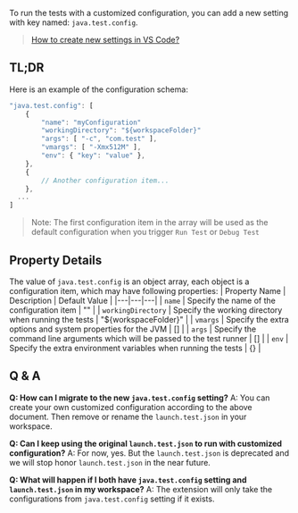 To run the tests with a customized configuration, you can add a new setting with key named: `java.test.config`.

> [How to create new settings in VS Code?](https://code.visualstudio.com/docs/getstarted/settings#_creating-user-and-workspace-settings)

## TL;DR
Here is an example of the configuration schema:
```js
"java.test.config": [
    {
        "name": "myConfiguration"
        "workingDirectory": "${workspaceFolder}"
        "args": [ "-c", "com.test" ],
        "vmargs": [ "-Xmx512M" ],
        "env": { "key": "value" },
    },
    {
        // Another configuration item...
    },
  ...
]
```

> Note: The first configuration item in the array will be used as the default configuration when you trigger `Run Test` or `Debug Test`

## Property Details

The value of `java.test.config` is an object array, each object is a configuration item, which may have following properties:
| Property Name | Description | Default Value |
|---|---|---|
| `name` | Specify the name of the configuration item | "" |
| `workingDirectory` | Specify the working directory when running the tests | "${workspaceFolder}" |
| `vmargs` | Specify the extra options and system properties for the JVM | [] |
| `args` | Specify the command line arguments which will be passed to the test runner | [] |
| `env` | Specify the extra environment variables when running the tests | {} |

## Q & A
**Q: How can I migrate to the new `java.test.config` setting?**
A: You can create your own customized configuration according to the above document. Then remove or rename the `launch.test.json` in your workspace.

**Q: Can I keep using the original `launch.test.json` to run with customized configuration?**
A: For now, yes. But the `launch.test.json` is deprecated and we will stop honor `launch.test.json` in the near future.

**Q: What will happen if I both have `java.test.config` setting and `launch.test.json` in my workspace?**
A: The extension will only take the configurations from `java.test.config` setting if it exists.